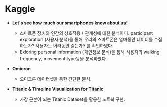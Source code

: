 # Kaggle

* **Let's see how much our smartphones know about us!** 
  * 스마트폰 장치와 인간의 상호작용 / 관계성에 대한 분석이다. participant exploration (사용자 분석)을 통해 우리의 스마트폰은 얼마동안 데이터를 수집하는가? 사용자는 어라동안 걷는가? 를 확인하였다.
  * Exloring personal information (개인정보 분석)을 통해 사용자의 walking frequency, movement type등을 분석하였다. 

* **Omicron** 
  * 오미크론 데이터셋을 통한 간단한 분석. 

* **Titanic & Timeline Visualization for Titanic** 
  * 가장 근본이 되는 Titanic Dataset을 활용한 노트북 구현. 
